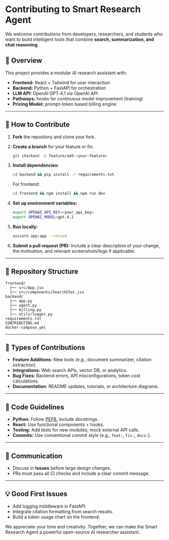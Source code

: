 # Contributing to Smart Research Agent

We welcome contributions from developers, researchers, and students who want to build intelligent tools that combine **search, summarization, and chat reasoning**.

## 🧠 Overview
This project provides a modular AI research assistant with:
- **Frontend:** React + Tailwind for user interaction
- **Backend:** Python + FastAPI for orchestration
- **LLM API:** OpenAI GPT‑4.1 via OpenAI API
- **Pathways:** hooks for continuous model improvement (training)
- **Pricing Model:** prompt-token based billing engine

---

## 🚀 How to Contribute
1. **Fork** the repository and clone your fork.
2. **Create a branch** for your feature or fix:
   ```bash
   git checkout -b feature/add-<your-feature>
   ````

3. **Install dependencies:**

   ```bash
   cd backend && pip install -r requirements.txt
   ```

   For frontend:

   ```bash
   cd frontend && npm install && npm run dev
   ```
4. **Set up environment variables:**

   ```bash
   export OPENAI_API_KEY=<your_api_key>
   export OPENAI_MODEL=gpt-4.1
   ```
5. **Run locally:**

   ```bash
   uvicorn app:app --reload
   ```
6. **Submit a pull request (PR):**
   Include a clear description of your change, the motivation, and relevant screenshots/logs if applicable.

---

## 📁 Repository Structure

```
frontend/
  ├── src/App.jsx
  ├── src/components/SearchChat.jsx
backend/
  ├── app.py
  ├── agent.py
  ├── billing.py
  ├── utils/logger.py
requirements.txt
CONTRIBUTING.md
docker-compose.yml
```

---

## 🧩 Types of Contributions

* **Feature Additions:** New tools (e.g., document summarizer, citation extraction).
* **Integrations:** Web search APIs, vector DB, or analytics.
* **Bug Fixes:** Backend errors, API misconfigurations, token cost calculations.
* **Documentation:** README updates, tutorials, or architecture diagrams.

---

## 🧪 Code Guidelines

* **Python:** Follow [PEP8](https://peps.python.org/pep-0008/), include docstrings.
* **React:** Use functional components + hooks.
* **Testing:** Add tests for new modules; mock external API calls.
* **Commits:** Use conventional commit style (e.g., `feat:`, `fix:`, `docs:`).

---

## 💬 Communication

* Discuss in **Issues** before large design changes.
* PRs must pass all CI checks and include a clear commit message.

---

## 💡 Good First Issues

* Add logging middleware in FastAPI.
* Integrate citation formatting from search results.
* Build a token usage chart on the frontend.

We appreciate your time and creativity. Together, we can make the Smart Research Agent a powerful open-source AI researcher assistant.
